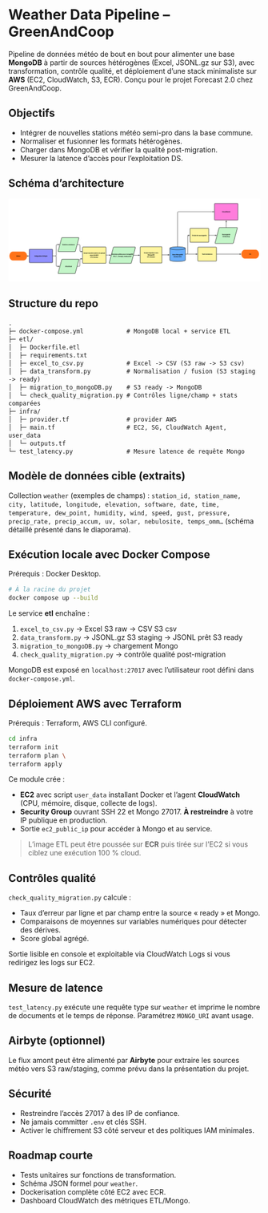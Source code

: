 # Weather Data Pipeline – GreenAndCoop

Pipeline de données météo de bout en bout pour alimenter une base **MongoDB** à partir de sources hétérogènes (Excel, JSONL.gz sur S3), avec transformation, contrôle qualité, et déploiement d’une stack minimaliste sur **AWS** (EC2, CloudWatch, S3, ECR).
Conçu pour le projet Forecast 2.0 chez GreenAndCoop. 

## Objectifs

* Intégrer de nouvelles stations météo semi-pro dans la base commune. 
* Normaliser et fusionner les formats hétérogènes.
* Charger dans MongoDB et vérifier la qualité post-migration.
* Mesurer la latence d’accès pour l’exploitation DS.

## Schéma d’architecture

![Pipeline météo – GreenAndCoop](logigramme.png)

## Structure du repo

```
.
├─ docker-compose.yml            # MongoDB local + service ETL
├─ etl/
│  ├─ Dockerfile.etl
│  ├─ requirements.txt
│  ├─ excel_to_csv.py            # Excel -> CSV (S3 raw -> S3 csv)
│  ├─ data_transform.py          # Normalisation / fusion (S3 staging -> ready)
│  ├─ migration_to_mongoDB.py    # S3 ready -> MongoDB
│  └─ check_quality_migration.py # Contrôles ligne/champ + stats comparées
├─ infra/
│  ├─ provider.tf                # provider AWS
│  ├─ main.tf                    # EC2, SG, CloudWatch Agent, user_data
│  └─ outputs.tf
└─ test_latency.py               # Mesure latence de requête Mongo
```

## Modèle de données cible (extraits)

Collection `weather` (exemples de champs) :
`station_id, station_name, city, latitude, longitude, elevation, software, date, time, temperature, dew_point, humidity, wind, speed, gust, pressure, precip_rate, precip_accum, uv, solar, nebulosite, temps_omm…` (schéma détaillé présenté dans le diaporama). 

## Exécution locale avec Docker Compose

Prérequis : Docker Desktop.

```bash
# À la racine du projet
docker compose up --build
```

Le service **etl** enchaîne :

1. `excel_to_csv.py` → Excel S3 raw → CSV S3 csv
2. `data_transform.py` → JSONL.gz S3 staging → JSONL prêt S3 ready
3. `migration_to_mongoDB.py` → chargement Mongo
4. `check_quality_migration.py` → contrôle qualité post-migration

MongoDB est exposé en `localhost:27017` avec l’utilisateur root défini dans `docker-compose.yml`.

## Déploiement AWS avec Terraform

Prérequis : Terraform, AWS CLI configuré.

```bash
cd infra
terraform init
terraform plan \
terraform apply
```

Ce module crée :

* **EC2** avec script `user_data` installant Docker et l’agent **CloudWatch** (CPU, mémoire, disque, collecte de logs).
* **Security Group** ouvrant SSH 22 et Mongo 27017. **À restreindre** à votre IP publique en production.
* Sortie `ec2_public_ip` pour accéder à Mongo et au service.

> L’image ETL peut être poussée sur **ECR** puis tirée sur l’EC2 si vous ciblez une exécution 100 % cloud.

## Contrôles qualité

`check_quality_migration.py` calcule :

* Taux d’erreur par ligne et par champ entre la source « ready » et Mongo.
* Comparaisons de moyennes sur variables numériques pour détecter des dérives.
* Score global agrégé.

Sortie lisible en console et exploitable via CloudWatch Logs si vous redirigez les logs sur EC2.

## Mesure de latence

`test_latency.py` exécute une requête type sur `weather` et imprime le nombre de documents et le temps de réponse. Paramétrez `MONGO_URI` avant usage.

## Airbyte (optionnel)

Le flux amont peut être alimenté par **Airbyte** pour extraire les sources météo vers S3 raw/staging, comme prévu dans la présentation du projet. 

## Sécurité

* Restreindre l’accès 27017 à des IP de confiance.
* Ne jamais committer `.env` et clés SSH.
* Activer le chiffrement S3 côté serveur et des politiques IAM minimales.

## Roadmap courte

* Tests unitaires sur fonctions de transformation.
* Schéma JSON formel pour `weather`.
* Dockerisation complète côté EC2 avec ECR.
* Dashboard CloudWatch des métriques ETL/Mongo.
